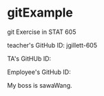 # gitExample
git Exercise  in STAT 605

teacher's GitHub ID: jgillett-605

TA's GitHUb ID:

Employee's GitHub ID:

My boss is sawaWang.
